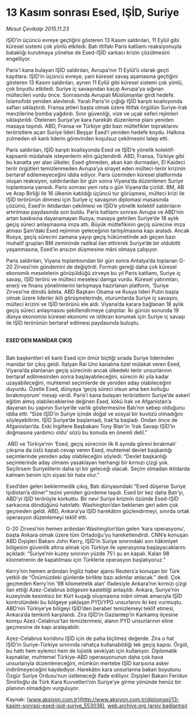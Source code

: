 # 13 Kasım sonrası Esed, IŞİD, Suriye

*Mesut Çevikalp 2015.11.23*

<div class="pNewsDetailMainContent ctx_content" itemprop="articleBody">
 <p>
  IŞİD’in üçüncü evreye geçtiğini gösteren 13 Kasım saldırıları, 11 Eylül gibi küresel sistemi çok yönlü etkiledi. Batı ittifakı Paris katliamı reaksiyonuyla bataklığı kurutmaya yönelse de Esed-IŞİD sarkacı krizin çözülmesini engelliyor.
 </p>
 <p>
  Paris’i kana bulayan IŞİD saldırıları, Avrupa’nın 11 Eylül’ü olarak geçti kayıtlara. IŞİD’in üçüncü evreye, yani küresel savaş aşamasına geçtiğini gösteren 13 Kasım saldırıları, aynen 11 Eylül gibi küresel sistemi çok yönlü, çok boyutlu etkiledi. Suriye iç savaşından kaçıp Avrupa’ya sığınan mültecileri vurdu önce. Sonrasında Avrupalı Müslümanlar girdi hedefe. İslamofobi yeniden alevlendi. Yaralı Paris’in çığlığı IŞİD karşıtı koalisyonda safları sıklaştırdı. Fransa jetleri başta olmak üzere ittifak örgütün Suriye-Irak mevzilerine bomba yağdırdı. Sınır güvenliği, vize ve uçak seferi rejimleri sıklaştırıldı. Ötelenen Suriye’ye kara harekâtı düzenleme planı yeniden masaya taşındı. ABD, Fransa ve Türkiye gibi bazı müttefikler topraklarını teröristlere açan Suriye lideri Beşşar Esed’i yeniden hedefe koydu. Halkına zulmeden eli kanlı liderin görevinden koşulsuz çekilmesini talep etti.
 </p>
 <p>
  Paris saldırıları, IŞİD karşıtı koalisyonda Esed ve IŞİD’e yönelik kolektif-kapsamlı müdahale isteyenlerin elini güçlendirdi. ABD, Fransa, Türkiye gibi bu kanatta yer alan ülkeler, Esed gitmeden, akan kan durmadan, El Kaideci terör örgütleri temizlenmeden Avrupa’ya sirayet eden mülteci-terör krizinin bertaraf edilemeyeceğini iddia ediyor. Paris üzerinden küresel platformda oluşan reaksiyon, saldırılardan bir gün sonra Viyana’da düzenlenen Suriye toplantısına yansıdı. Paris sonrası yeni rota o gün Viyana’da çizildi. BM, AB ve Arap Birliği ile 16 ülkenin katıldığı üçüncü tur görüşmesi, mülteci krizi ile IŞİD terörünün dinmesi için Suriye iç savaşının diplomasi masasında çözümü, Esed’in iktidardan çekilmesi ve IŞİD’e yönelik kolektif saldırıların artırılması paydasında son buldu. Paris katliamı sonrası Avrupa ve ABD’nin artan baskısına dayanamayan Rusya, masaya getirilen Suriye’de 18 aylık geçiş süreci anlaşmasına imza attı. Büyük müttefikinin geçiş sürecine imza atması Şam’daki Esed rejiminin geleceğinin tartışılmasına kapı araladı. Ancak Rusya, geçiş sürecini zamana yayıp geçiş hükümetinde adı geçen bazı muhalif grupları BM zemininde radikal ilan ettirerek Suriye’de bir oldubitti yaşanmasına, Esed’in ansızın düşmesine mâni olmaya çalışıyor.
 </p>
 <p>
  Paris saldırıları, Viyana toplantısından bir gün sonra Antalya’da toplanan G-20 Zirvesi’nin gündemini de değiştirdi. Formatı gereği daha çok küresel ekonomik meselelerin görüşüldüğü zirveye bu yıl Paris katliamı, Suriye iç savaşı, IŞİD terörü ve mülteci meselesi damga vurdu. Küresel yatırımları, enerji ve finans yönelimlerini tartışmaya hazırlanan platform, ‘Suriye Zirvesi’ne döndü âdeta. ABD Başkanı Obama ve Rusya lideri Putin başta olmak üzere liderler ikili görüşmelerinde, oturumlarda Suriye iç savaşını, mülteci krizini ve IŞİD terörünü ele aldı. Viyana’da karara bağlanan 18 aylık geçiş süreci anlaşmasını şekillendirmeye çalıştılar. İki günün sonunda 19 dünya ekonomisi küresel ekonomi ve istikrarı korumak için Suriye iç savaşı ile IŞİD terörünün bertaraf edilmesi paydasında buluştu.
 </p>
 <p>
  <img alt="" src="http://web.archive.org/web/20151226075906im_/http://medya.aksiyon.com.tr//aksiyon/2015/11/23/573215.jpg "/>
  <br>
   <br>
    <strong>
     ESED’DEN MANİDAR ÇIKIŞ
    </strong>
   </br>
  </br>
 </p>
 <p>
  Batı başkentleri eli kanlı Esed için ömür biçtiği sırada Suriye liderinden manidar bir çıkış geldi. İtalyan Rai Uno kanalına özel mülakat veren Esed, Viyana’da planlanan geçiş sürecinin ancak ülkedeki terör unsurlarının bertaraf edilmesinden sonra başlayabileceğini, sürecin iki yıla kadar uzayabileceğini, muhtemel seçimlerde de yeniden aday olabileceğini duyurdu. Özetle Esed, dünyaya ‘geçiş süreci olsun ama ben koltuğu bırakmıyorum’ mesajı verdi. Paris’i kana bulayan teröristlerin Suriye’de askerî eğitim almış olabileceklerine değinen Esed, kökü Irak ve Afganistan’a dayanan bu yapının Suriye’de varlık göstermesine Batı’nın sebep olduğunu iddia etti: “Size IŞİD’in Suriye içinde doğal ve sosyal bir kuvözü olmadığını söyleyebilirim. IŞİD Suriye’de başlamadı, Irak’ta başladı. Ondan önce de Afganistan’da. Eski İngiltere Başbakanı Tony Blair’in ‘Irak Savaşı IŞİD’in doğmasına yardımcı oldu’ sözü bu konuda en önemli delil.”
 </p>
 <p>
  <img alt="" src="http://web.archive.org/web/20151226075906im_/http://medya.aksiyon.com.tr//aksiyon/2015/11/23/573216.jpg "/>
  ABD ve Türkiye’nin ‘Esed, geçiş sürecinin ilk 6 ayında görevi bırakmalı’ çıkışına da üstü kapalı cevap veren Esed, muhtemel devlet başkanlığı seçimlerinde yeniden aday olabileceğini söyledi: “Devlet başkanlığı seçimlerinde aday olmamı yasaklayan herhangi bir kırmızı çizgi yok. Seçilirsem Suriyelilerin daha iyi bir geleceği olacak. Seçim olmadan iktidarda kalmam benim için siyasi bir hata olur.”
 </p>
 <p>
  Esed’den gelen beklenmedik çıkış, Batı dünyasındaki “Esed düşerse Suriye Işidistan’a döner” tezini yeniden gündeme taşıdı. Esed bir kez daha Batı’yı, ABD’yi IŞİD terörüyle korkuttu. Bir nevi Suriye krizinin özünde Esed-IŞİD sarkacına döndüğünü hatırlattı. Washington’dan beklenen geri adım çok geçmeden geldi. ABD, Ankara’ya IŞİD harekâtını güçlendirmeyi, sınırda ortak operasyon düzenlemeyi teklif etti.
 </p>
 <p>
  G-20 Zirvesi’nin hemen ardından Washington’dan gelen ‘kara operasyonu’, başta Ankara olmak üzere tüm Ortadoğu’yu hareketlendirdi. CNN’e konuşan ABD Dışişleri Bakanı John Kerry, IŞİD’in Suriye sınırındaki son hâkimiyet bölgesini güvenlik altına almak için Türkiye ile operasyona başlayacaklarını açıkladı: “Suriye’nin kuzey sınırının yüzde 75’i şu an kapalı. Kalan 98 kilometrenin de kapatılması için Türklerle operasyon başlatıyoruz.”
 </p>
 <p>
  Kerry’nin hemen ardından İngiliz haber ajansı Reuters’a konuşan bir Türk yetkili de “Önümüzdeki günlerde birlikte bazı adımlar atılacak.” dedi. Çok geçmeden Kerry’nin ‘98 kilometrelik alan’ ifadesiyle Ankara’nın kırmızı çizgi ilan ettiği Azez-Celabrus bölgesini kastettiği anlaşıldı. Ankara, Suriye’nin kuzeyinde kesintisiz bir Kürt kuşağı oluşmasına mâni olmak amacıyla IŞİD kontrolündeki bu bölgeye yaklaşan PYD/YPG unsurlarını iki kez vurmuştu. ABD’nin Türkiye’ye bölgeyi IŞİD’den beraber temizlemeyi teklif etmesi, Ankara’da temkinli karşılandı. Zira IŞİD’in Gaziantep’in Karkamış ilçesine komşu Azez-Celabrus’tan temizlenmesi, alanın PYD unsurlarının eline geçmesine de kapı aralayabilir.
 </p>
 <p>
  Azez-Celabrus koridoru IŞİD için de paha biçilmez değerde. Zira o hat IŞİD’in Suriye-Türkiye sınırında rahatça kullanabildiği tek geçiş kapısı. Örgüt, bu hattı hem eylemci hem de lojistik sevkiyatı için kullanıyor. Diplomatik kaynaklar, muhtemel Türkiye-ABD operasyonunun daha çok hava unsurlarıyla düzenleneceğini, mümkün mertebe IŞİD karşısına asker indirilmeyeceğini kaydediyor. Harekâtın kara unsurlarına bakan boyutunu Özgür Suriye Ordusu’nun üstleneceği ifade ediliyor. Dışişleri Bakanı Feridun Sinirlioğlu da Türk Kara Kuvvetleri’nin Suriye’ye girme yönünde henüz bir planının olmadığını vurguluyor.
 </p>
</div>


Kaynak: [www.aksiyon.com.tr](http://www.aksiyon.com.tr/diplomasi/13-kasim-sonrasi-esed-isid-suriye_553036), [web.archive.org (arşiv bağlantısı)](http://web.archive.org/web/20151226075906/http://www.aksiyon.com.tr/diplomasi/13-kasim-sonrasi-esed-isid-suriye_553036)
